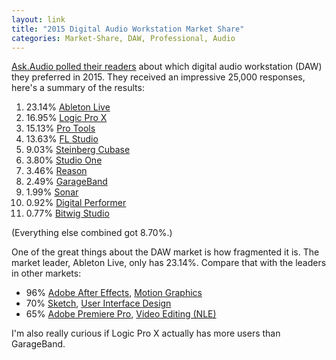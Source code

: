 ```yaml
---
layout: link
title: "2015 Digital Audio Workstation Market Share"
categories: Market-Share, DAW, Professional, Audio
---
```


[Ask.Audio polled their readers](https://www.macprovideo.com/article/news/the-top-11-most-popular-daws-you-voted-for) about which digital audio workstation (DAW) they preferred in 2015. They received an impressive 25,000 responses, here's a summary of the results:

1. 23.14% [Ableton Live](https://www.ableton.com/en/live/)
2. 16.95% [Logic Pro X](https://www.apple.com/logic-pro/)
3. 15.13% [Pro Tools](https://www.avid.com/pro-tools)
4. 13.63% [FL Studio](https://www.image-line.com/flstudio/)
5. 9.03% [Steinberg Cubase](https://new.steinberg.net/cubase/)
6. 3.80% [Studio One](https://www.presonus.com/products/Studio-One)
7. 3.46% [Reason](https://www.propellerheads.com/en/reason)
8. 2.49% [GarageBand](https://www.apple.com/mac/garageband/)
9. 1.99% [Sonar](https://www.cakewalk.com/products/SONAR/)
10. 0.92% [Digital Performer](http://www.motu.com/products/software/dp/)
11. 0.77% [Bitwig Studio](https://www.bitwig.com/en/bitwig-studio)

(Everything else combined got 8.70%.)

One of the great things about the DAW market is how fragmented it is. The market leader, Ableton Live, only has 23.14%. Compare that with the leaders in other markets:

- 96% [Adobe After Effects](https://www.adobe.com/products/aftereffects.html), [Motion Graphics](/2019/05/30/2015-motion-graphics-software-market-share/)
- 70% [Sketch](https://www.sketch.com/), [User Interface Design](/2019/04/02/sketch-figmas-market-share/)
- 65% [Adobe Premiere Pro](https://www.adobe.com/products/premiere.html), [Video Editing (NLE)](/2019/04/05/video-editor-market-share-numbers-from-2014/)

I'm also really curious if Logic Pro X actually has more users than GarageBand.
